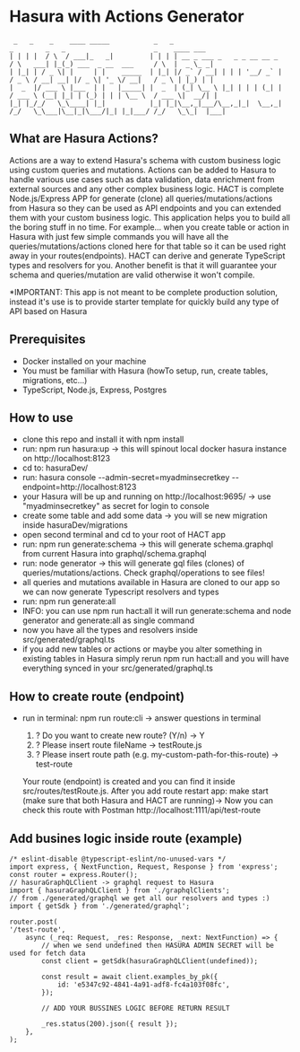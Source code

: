 # Hasura with Actions Generator

     _   _    _    ____ _____           _   _                                _        _   _                      _    ____ ___  
    | | | |  / \  / ___|_   _|         | | | | __ _ ___ _   _ _ __ __ _     / \   ___| |_(_) ___  _ __  ___     / \  |  _ \_ _| 
    | |_| | / _ \| |     | |    _____  | |_| |/ _` / __| | | | '__/ _` |   / _ \ / __| __| |/ _ \| '_ \/ __|   / _ \ | |_) | |  
    |  _  |/ ___ \ |___  | |   |_____| |  _  | (_| \__ \ |_| | | | (_| |  / ___ \ (__| |_| | (_) | | | \__ \  / ___ \|  __/| |  
    |_| |_/_/   \_\____| |_|           |_| |_|\__,_|___/\__,_|_|  \__,_| /_/   \_\___|\__|_|\___/|_| |_|___/ /_/   \_\_|  |___| 

## What are Hasura Actions? ​

Actions are a way to extend Hasura's schema with custom business logic using custom queries and mutations. Actions can be added to Hasura to handle various use cases such as data validation, data enrichment from external sources and any other complex business logic. HACT is complete Node.js/Express APP for generate (clone) all queries/mutations/actions from Hasura so they can be used as API endpoints and you can extended them with your custom business logic. This application helps you to build all the boring stuff in no time. For example... when you create table or action in Hasura with just few simple commands you will have all the queries/mutations/actions cloned here for that table so it can be used right away in your routes(endpoints). HACT can derive and generate TypeScript types and resolvers for you. Another benefit is that it will guarantee your schema and queries/mutation are valid otherwise it won't compile.

*IMPORTANT: This app is not meant to be complete production solution, instead it's use is to provide starter template for quickly build any type of API based on Hasura

## Prerequisites

- Docker installed on your machine
- You must be familiar with Hasura (howTo setup, run, create tables, migrations, etc...)
- TypeScript, Node.js, Express, Postgres

## How to use

- clone this repo and install it with npm install
- run: npm run hasura:up -> this will spinout local docker hasura instance on http://localhost:8123
- cd to: hasuraDev/
- run: hasura console --admin-secret=myadminsecretkey --endpoint=http://localhost:8123
- your Hasura will be up and running on http://localhost:9695/ -> use "myadminsecretkey" as secret for login to console
- create some table and add some data -> you will se new migration inside hasuraDev/migrations
- open second terminal and cd to your root of HACT app
- run: npm run generate:schema -> this will generate schema.graphql from current Hasura into graphql/schema.graphql
- run: node generator -> this will generate gql files (clones) of queries/mutations/actions. Check graphql/operations to see files!
- all queries and mutations available in Hasura are cloned to our app so we can now generate Typescript resolvers and types
- run: npm run generate:all
- INFO: you can use npm run hact:all it will run generate:schema and node generator and generate:all as single command
- now you have all the types and resolvers inside src/generated/graphql.ts
- if you add new tables or actions or maybe you alter something in existing tables in Hasura simply rerun npm run hact:all and you will have everything synced in your src/generated/graphql.ts

## How to create route (endpoint)

- run in terminal: npm run route:cli -> answer questions in terminal
    1. ? Do you want to create new route? (Y/n) -> Y
    2. ? Please insert route fileName -> testRoute.js
    3. ? Please insert route path (e.g. my-custom-path-for-this-route) -> test-route

    Your route (endpoint) is created and you can find it inside src/routes/testRoute.js.
    After you add route restart app: make start (make sure that both Hasura and HACT are running)-> Now you can check this route with Postman http://localhost:1111/api/test-route

## Add busines logic inside route (example)

    /* eslint-disable @typescript-eslint/no-unused-vars */
    import express, { NextFunction, Request, Response } from 'express';
    const router = express.Router();
    // hasuraGraphQLClient -> graphql request to Hasura
    import { hasuraGraphQLClient } from './graphqlClients';
    // from ./generated/graphql we get all our resolvers and types :)
    import { getSdk } from './generated/graphql';

    router.post(
    '/test-route',
        async (_req: Request, _res: Response, _next: NextFunction) => {
            // when we send undefined then HASURA ADMIN SECRET will be used for fetch data
            const client = getSdk(hasuraGraphQLClient(undefined));

            const result = await client.examples_by_pk({
                id: 'e5347c92-4841-4a91-adf8-fc4a103f08fc',
            });

            // ADD YOUR BUSSINES LOGIC BEFORE RETURN RESULT

            _res.status(200).json({ result });
        },
    );
